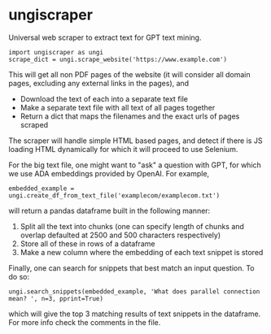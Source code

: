 # ungiscraper
Universal web scraper to extract text for GPT text mining.

```
import ungiscraper as ungi
scrape_dict = ungi.scrape_website('https://www.example.com')
```

This will get all non PDF pages of the website (it will consider all domain pages, excluding any external links in the pages), and 
- Download the text of each into a separate text file
- Make a separate text file with all text of all pages together
- Return a dict that maps the filenames and the exact urls of pages scraped

The scraper will handle simple HTML based pages, and detect if there is JS loading HTML dynamically for which it will proceed to use Selenium.

For the big text file, one might want to "ask" a question with GPT, for which we use ADA embeddings provided by OpenAI.
For example,
```
embedded_example = ungi.create_df_from_text_file('examplecom/examplecom.txt')
```
will return a pandas dataframe built in the following manner:
1. Split all the text into chunks (one can specify length of chunks and overlap defaulted at 2500 and 500 characters respectively)
2. Store all of these in rows of a dataframe
3. Make a new column where the embedding of each text snippet is stored

Finally, one can search for snippets that best match an input question. To do so:

```
ungi.search_snippets(embedded_example, 'What does parallel connection mean? ', n=3, pprint=True)
```
which will give the top 3 matching results of text snippets in the dataframe. For more info check the comments in the file.


